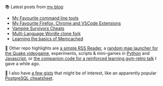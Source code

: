 
📚 Latest posts from <a href="https://blog.kartones.net/">my blog</a>:

<!--START_SECTION:blogposts-->
* [My Favourite command line tools](https:&#x2F;&#x2F;blog.kartones.net&#x2F;post&#x2F;favourite-cli-tools&#x2F;)
* [My Favourite Firefox, Chrome and VSCode Extensions](https:&#x2F;&#x2F;blog.kartones.net&#x2F;post&#x2F;favourite-firefox-chrome-vscode-extensions&#x2F;)
* [Vampire Survivors Cheats](https:&#x2F;&#x2F;blog.kartones.net&#x2F;post&#x2F;vampire-survivors-cheats&#x2F;)
* [Multi-Language Wordle clone fork](https:&#x2F;&#x2F;blog.kartones.net&#x2F;post&#x2F;multi-language-wordle-clone-fork&#x2F;)
* [Learning the basics of Memcached](https:&#x2F;&#x2F;blog.kartones.net&#x2F;post&#x2F;memcached-learning-basics&#x2F;)
<!--END_SECTION:blogposts-->


📌 Other repo highlights are [a simple RSS Reader](https://github.com/Kartones/pbrr), a [random map launcher for the Quake videogame](https://github.com/Kartones/quaddicted-random-map), experiments, scripts & mini-games in [Python](https://github.com/Kartones/python) and [Javascript](https://github.com/Kartones/JSAssorted), or [the companion code for a reinforced learning gym-retro talk](https://github.com/Kartones/mindcamp-x-gym-retro) I gave a while ago.

📝 I also have [a few gists](https://gist.github.com/Kartones?direction=desc&sort=updated) that might be of interest, like an apparently popular [PostgreSQL cheatsheet](https://gist.github.com/Kartones/dd3ff5ec5ea238d4c546).

